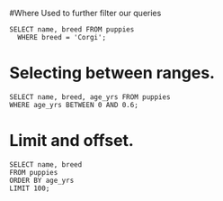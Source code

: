 #Where
Used to further filter our queries

```
SELECT name, breed FROM puppies
  WHERE breed = 'Corgi';
```

# Selecting between ranges.

```
SELECT name, breed, age_yrs FROM puppies
WHERE age_yrs BETWEEN 0 AND 0.6;
```

# Limit and offset.

```
SELECT name, breed
FROM puppies
ORDER BY age_yrs
LIMIT 100;
```
